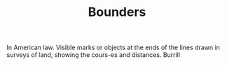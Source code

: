 ---
title: Bounders
letter: B
permalink: "/definitions/bld-bounders.html"
body: In American law. Visible marks or objects at the ends of the lines drawn in
  surveys of land, showing the cours-es and distances. Burrill
published_at: '2018-07-07'
source: Black's Law Dictionary 2nd Ed (1910)
layout: post
---
